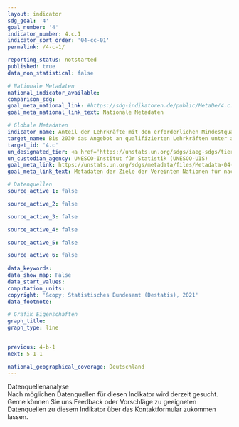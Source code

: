 ```yaml
---
layout: indicator    
sdg_goal: '4'    
goal_number: '4'    
indicator_number: 4.c.1    
indicator_sort_order: '04-cc-01'    
permalink: /4-c-1/    

reporting_status: notstarted    
published: true    
data_non_statistical: false    

# Nationale Metadaten    
national_indicator_available:     
comparison_sdg:     
goal_meta_national_link: #https://sdg-indikatoren.de/public/MetaDe/4.c.1.pdf    
goal_meta_national_link_text: Nationale Metadaten    

# Globale Metadaten    
indicator_name: Anteil der Lehrkräfte mit den erforderlichen Mindestqualifikationen, nach Bildungsstand    
target_name: Bis 2030 das Angebot an qualifizierten Lehrkräften unter anderem durch internationale Zusammenarbeit im Bereich der Lehrerausbildung in den Entwicklungsländern und insbesondere in den am wenigsten entwickelten Ländern und kleinen Inselentwicklungsländern wesentlich erhöhen    
target_id: '4.c'    
un_designated_tier: <a href='https://unstats.un.org/sdgs/iaeg-sdgs/tier-classification/' title='Klicken Sie hier um weitere Informationen zur UN-Tier-Klassifikation zu erhalten.'  target='_blank'>Tier II</a>    
un_custodian_agency: UNESCO-Institut für Statistik (UNESCO-UIS)    
goal_meta_link: https://unstats.un.org/sdgs/metadata/files/Metadata-04-0C-01.pdf    
goal_meta_link_text: Metadaten der Ziele der Vereinten Nationen für nachhaltige Entwicklung    

# Datenquellen
source_active_1: false

source_active_2: false

source_active_3: false

source_active_4: false

source_active_5: false

source_active_6: false
    
data_keywords:     
data_show_map: False    
data_start_values:     
computation_units:     
copyright: '&copy; Statistisches Bundesamt (Destatis), 2021'    
data_footnote:     

# Grafik Eigenschaften    
graph_title:     
graph_type: line    
    

previous: 4-b-1    
next: 5-1-1    

national_geographical_coverage: Deutschland    
---
```


<span class="status notstarted"> Datenquellenanalyse </span><br>
Nach möglichen Datenquellen für diesen Indikator wird derzeit gesucht.
Gerne können Sie uns Feedback oder Vorschläge zu geeigneten Datenquellen zu diesem Indikator über das Kontaktformular zukommen lassen.